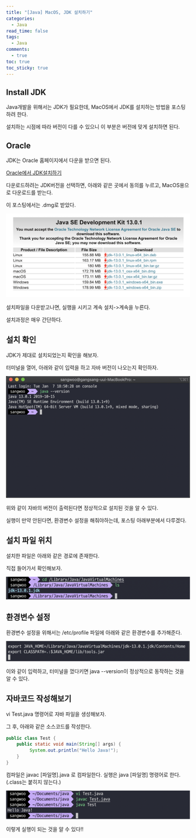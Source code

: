 ```yaml
---
title: "[Java] MacOS, JDK 설치하기"
categories:
  - Java
read_time: false
tags:
  - Java
comments:
  - true
toc: true
toc_sticky: true
---
```

## Install JDK
Java개발을 위해서는 JDK가 필요한데, MacOS에서 JDK를 설치하는 방법을 포스팅하려 한다.

설치하는 시점에 따라 버전이 다를 수 있으니 이 부분은 버전에 맞게 설치하면 된다.

## Oracle
JDK는 Oracle 홈페이지에서 다운을 받으면 된다.

[Oracle에서 JDK설치하기](https://www.oracle.com/technetwork/java/javase/overview/index.html)

다운로드하려는 JDK버전을 선택하면, 아래와 같은 곳에서 동의를 누르고, MacOS용으로 다운로드를 받는다.

이 포스팅에서는 .dmg로 받았다.

![](/assets/img/java/20200107_1.png)

설치파일을 다운받고나면, 실행을 시키고 계속 설치->계속을 누른다.

설치과정은 매우 간단하다.

## 설치 확인
JDK가 제대로 설치되었는지 확인을 해보자.

터미널을 열어, 아래와 같이 입력을 하고 자바 버전이 나오는지 확인하자.

![](/assets/img/java/20200107_2.png)

위와 같이 자바의 버전이 출력된다면 정상적으로 설치된 것을 알 수 있다.

실행이 만약 안된다면, 환경변수 설정을 해줘야하는데, 포스팅 아래부분에서 다루겠다.

## 설치 파일 위치
설치한 파일은 아래와 같은 경로에 존재한다.

직접 들어가서 확인해보자.

![](/assets/img/java/20200107_3.png)

## 환경변수 설정
환경변수 설정을 위해서는 /etc/profile 파일에 아래와 같은 환경변수를 추가해준다.

![](/assets/img/java/20200107_4.png)

이와 같이 입력하고, 터미널을 껐다키면 java --version이 정상적으로 동작하는 것을 알 수 있다.

## 자바코드 작성해보기

vi Test.java 명령어로 자바 파일을 생성해보자.

그 후, 아래와 같은 소스코드를 작성한다.

```java
public class Test { 
    public static void main(String[] args) {
         System.out.println("Hello Java!"); 
    } 
}
```

컴파일은 javac [파일명].java 로 컴파일한다.
실행은 java [파일명] 명령어로 한다.(.class는 붙히지 않는다.)

![](/assets/img/java/20200107_5.png)

이렇게 실행이 되는 것을 알 수 있다!!


